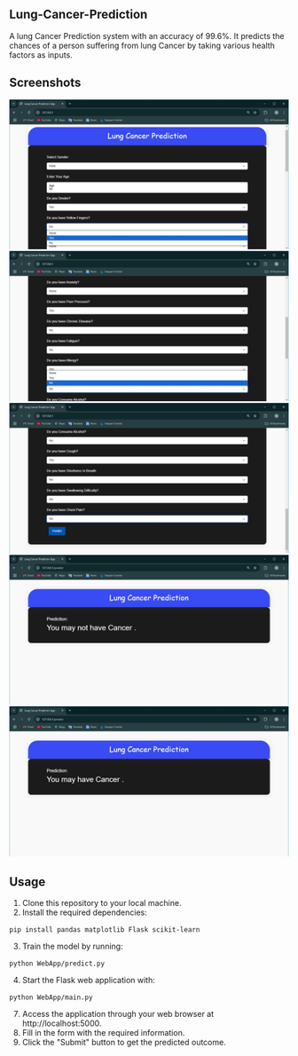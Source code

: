 ## Lung-Cancer-Prediction
A lung Cancer Prediction system with an accuracy of 99.6%. It predicts the chances of a person suffering from lung Cancer
by taking various health factors as inputs.

## Screenshots
<p align="center">
  <img src="/Screenshots/c4.JPG" alt="Home">
  <img src="/Screenshots/c5.JPG" alt="Form">
  <img src="/Screenshots/c6.JPG" alt="Form">
  <img src="/Screenshots/c7.JPG" alt="Result">
  <img src="/Screenshots/c8.JPG" alt="Result">
</p>

## Usage
1. Clone this repository to your local machine.
2. Install the required dependencies:
```
pip install pandas matplotlib Flask scikit-learn 
```
3. Train the model by running:
```
python WebApp/predict.py
```
4. Start the Flask web application with:
```
python WebApp/main.py
```
7. Access the application through your web browser at http://localhost:5000.
8. Fill in the form with the required information.
9. Click the "Submit" button to get the predicted outcome.


